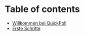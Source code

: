 # Table of contents

- [Willkommen bei QuickPoll](docs/welcome.md)
- [Erste Schritte](docs/erste-schritte.md)
